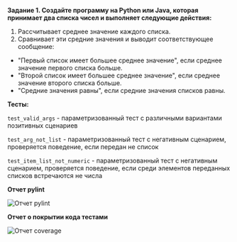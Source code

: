 **Задание 1. Создайте программу на Python или Java, которая принимает два списка чисел и выполняет следующие действия:**

1. Рассчитывает среднее значение каждого списка.
2. Сравнивает эти средние значения и выводит соответствующее сообщение:

- "Первый список имеет большее среднее значение", если среднее значение первого списка больше.
- "Второй список имеет большее среднее значение", если среднее значение второго списка больше.
- "Средние значения равны", если средние значения списков равны.

**Тесты:**

```test_valid_args``` - параметризованный тест с различными вариантами позитивных сценариев

```test_arg_not_list``` - параметризованный тест c негативным сценарием, проверяется поведение, если передан не список

```test_item_list_not_numeric``` - параметризованный тест c негативным сценарием, проверяется поведение, если среди
элементов переданных списков встречаются не числа

**Отчет pylint**

![Отчет pylint](img/pylint_report.jpg)

**Отчет о покрытии кода тестами**

![Отчет coverage](img/coverage_report.jpg)